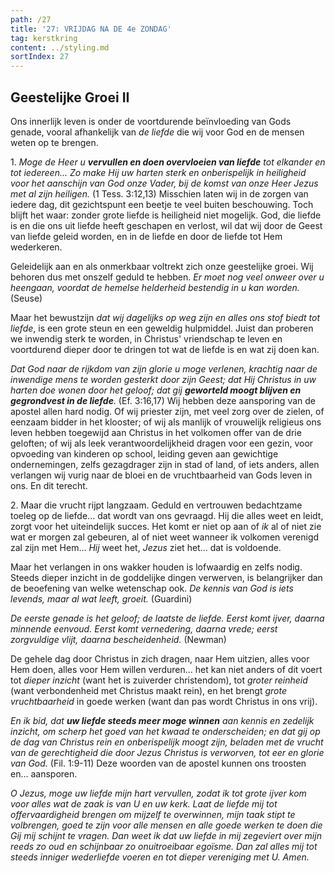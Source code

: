 ```yaml
---
path: /27
title: '27: VRIJDAG NA DE 4e ZONDAG'
tag: kerstkring
content: ../styling.md
sortIndex: 27
---
```


## Geestelijke Groei II

Ons innerlijk leven is onder de voortdurende beïnvloeding van Gods genade, vooral afhankelijk van _de liefde_ die wij voor God en de mensen weten op te brengen.

1\. _Moge de Heer u __vervullen en doen overvloeien van liefde__ tot elkander en tot iedereen... Zo make
Hij uw harten sterk en onberispelijk in heiligheid voor het aanschijn van God onze Vader, bij de komst van onze Heer Jezus met al zijn heiligen._ (1 Tess. 3:12,13) Misschien laten wij in de zorgen van iedere dag, dit gezichtspunt een beetje te veel buiten beschouwing. Toch blijft het waar: zonder grote liefde is heiligheid niet mogelijk. God, die liefde is en die ons uit liefde heeft geschapen en verlost, wil dat wij door de Geest van liefde geleid worden, en in de liefde en door de liefde tot Hem wederkeren.

Geleidelijk aan en als onmerkbaar voltrekt zich onze geestelijke groei. Wij behoren dus met onszelf geduld te hebben. _Er moet nog veel onweer over u heengaan, voordat de hemelse helderheid bestendig in u kan worden._ (Seuse)

Maar het bewustzijn _dat wij dagelijks op weg zijn en alles ons stof biedt tot liefde_, is een grote steun en een geweldig hulpmiddel. Juist dan proberen we inwendig sterk te worden, in Christus' vriendschap te leven en voortdurend dieper door te dringen tot wat de liefde is en wat zij doen kan.

_Dat God naar de rijkdom van zijn glorie u moge verlenen, krachtig naar de inwendige mens te worden gesterkt door zijn Geest; dat Hij Christus in uw harten doe wonen door het geloof; dat gij __geworteld moogt blijven en gegrondvest in de liefde__._ (Ef. 3:16,17) Wij hebben deze aansporing van de apostel allen hard nodig. Of wij priester zijn, met veel zorg over de zielen, of eenzaam bidder in het klooster; of wij als manlijk of vrouwelijk religieus ons leven hebben toegewijd aan Christus in het volkomen offer van de drie geloften; of wij als leek verantwoordelijkheid dragen voor een gezin, voor opvoeding van kinderen op school, leiding geven aan gewichtige ondernemingen, zelfs gezagdrager zijn in stad of land, of iets anders, allen verlangen wij vurig naar de bloei en de vruchtbaarheid van Gods leven in ons. En dit terecht.

2\. Maar die vrucht rijpt langzaam. Geduld en vertrouwen bedachtzame toeleg op de liefde... dat wordt van ons gevraagd. Hij die alles weet en leidt, zorgt voor het uiteindelijk succes. Het komt er niet op aan of _ik_ al of niet zie wat er morgen zal gebeuren, al of niet weet wanneer ik volkomen verenigd zal zijn met Hem... _Hij_ weet het, _Jezus_ ziet het... dat is voldoende.

Maar het verlangen in ons wakker houden is lofwaardig en zelfs nodig. Steeds dieper inzicht in de goddelijke dingen verwerven, is belangrijker dan de beoefening van welke wetenschap ook. _De kennis van God is iets levends, maar al wat leeft, groeit._ (Guardini)

_De eerste genade is het geloof; de laatste de liefde. Eerst komt ijver, daarna minnende eenvoud. Eerst komt vernedering, daarna vrede; eerst zorgvuldige vlijt, daarna bescheidenheid._ (Newman)

De gehele dag door Christus in zich dragen, naar Hem uitzien, alles voor Hem doen, alles voor Hem willen verduren... het kan niet anders of dit voert tot _dieper inzicht_ (want het is zuiverder christendom), tot _groter reinheid_ (want verbondenheid met Christus maakt rein), en het brengt _grote vruchtbaarheid_ in goede werken (want dan pas wordt Christus in ons vrij).

_En ik bid, dat __uw liefde steeds meer moge winnen__ aan kennis en zedelijk inzicht, om scherp het goed van het kwaad te onderscheiden; en dat gij op de dag van Christus rein en onberispelijk moogt zijn, beladen met de vrucht van de gerechtigheid die door Jezus Christus is verworven, tot eer en glorie van God._ (Fil. 1:9-11) Deze woorden van de apostel kunnen ons troosten en... aansporen.

_O Jezus, moge uw liefde mijn hart vervullen, zodat ik tot grote ijver kom voor alles wat de zaak is van U en uw kerk. Laat de liefde mij tot offervaardigheid brengen om mijzelf te overwinnen, mijn taak stipt te volbrengen, goed te zijn voor alle mensen en alle goede werken te doen die Gij mij schijnt te vragen. Dan weet ik dat uw liefde in mij zegeviert over mijn reeds zo oud en schijnbaar zo onuitroeibaar egoïsme. Dan zal alles mij tot steeds inniger wederliefde voeren en tot dieper vereniging met U. Amen._
